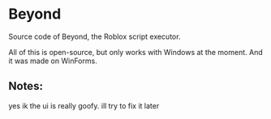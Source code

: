 # Beyond
Source code of Beyond, the Roblox script executor.

All of this is open-source, but only works with Windows at the moment. And it was made on WinForms.

## Notes:
yes ik the ui is really goofy. ill try to fix it later
